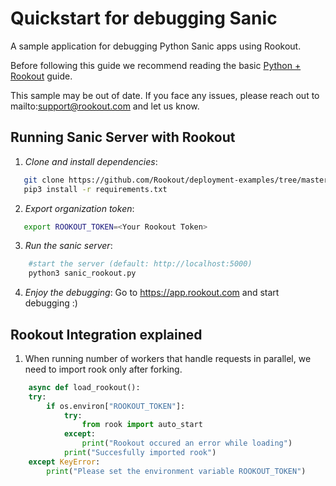 
# Quickstart for debugging Sanic

A sample application for debugging Python Sanic apps using Rookout.

Before following this guide we recommend reading the basic [Python + Rookout](https://docs.rookout.com/docs/sdk-setup.html) guide.

This sample may be out of date. If you face any issues, please reach out to mailto:support@rookout.com and let us know.

## Running Sanic Server with Rookout

1. *Clone and install dependencies*:
 ```bash
    git clone https://github.com/Rookout/deployment-examples/tree/master/python-sanic
    pip3 install -r requirements.txt
```

2. *Export organization token*:
 ```bash
 	export ROOKOUT_TOKEN=<Your Rookout Token>
```

3. *Run the sanic server*:
```bash
    #start the server (default: http://localhost:5000)
    python3 sanic_rookout.py
```

4. *Enjoy the debugging*:
	Go to https://app.rookout.com and start debugging :)

## Rookout Integration explained
1. When running number of workers that handle requests in parallel, we need to import rook only after forking.
```python
    async def load_rookout():
    try:
        if os.environ["ROOKOUT_TOKEN"]:
            try:
                from rook import auto_start
            except:
                print("Rookout occured an error while loading")
            print("Succesfully imported rook")
    except KeyError:
        print("Please set the environment variable ROOKOUT_TOKEN")
```

[Python + Rookout]: https://docs.rookout.com/docs/sdk-setup.html

